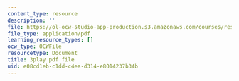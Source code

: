```yaml
---
content_type: resource
description: ''
file: https://ol-ocw-studio-app-production.s3.amazonaws.com/courses/res-18-009-learn-differential-equations-up-close-with-gilbert-strang-and-cleve-moler-fall-2015/e08cd1ebc1ddc4ead314e8014237b34b_CB9I4mwpQ5E.pdf
file_type: application/pdf
learning_resource_types: []
ocw_type: OCWFile
resourcetype: Document
title: 3play pdf file
uid: e08cd1eb-c1dd-c4ea-d314-e8014237b34b
---
```

